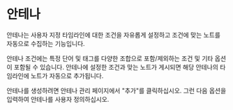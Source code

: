 # 안테나

안테나는 사용자 지정 타임라인에 대한 조건을 자유롭게 설정하고 조건에 맞는 노트를 자동으로 수집하는 기능입니다.

안테나 조건에는 특정 단어 및 태그를 다양한 조합으로 포함/제외하는 조건 및 기타 옵션이 포함될 수 있습니다.
안테나에 설정한 조건과 맞는 노트가 게시되면 해당 안테나의 타임라인에 노트가 자동으로 추가됩니다.

안테나를 생성하려면 안테나 관리 페이지에서 "추가"를 클릭하십시오. 그런 다음 옵션을 입력하여 안테나를 사용자 정의하십시오.
